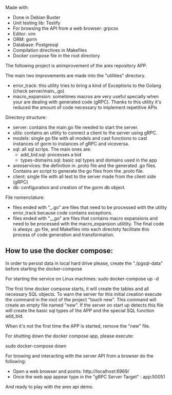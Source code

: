 Made with:

- Done in Debian Buster
- Unit testing lib: Testify
- For browsing the API from a web browser: grpcox
- Editor: vim
- ORM: gorm
- Database: Postgresql
- Compilation directives in Makefiles
- Docker compose file in the root directory

The following project is animprovement of the arex repository APP.

The main two improvements are made into the "utilities" directory. 
- error_track: this utility tries to bring a kind of Exceptions to the Golang (check server/main_.go)
- macro_expansion: sometimes macros are very useful specially when your are dealing with generated code (gRPC). Thanks to this utility it's reduced the amount of code necessary to implement repetitive APIs

Directory structure:

- server: contains the main.go file needed to start the server.
- utils: contains an utility to connect a client to the server using gRPC.
- models: single go file with all models and cast functions to cast instances of gorm to instances of gRPC and viceversa.
- sql: all sql scrips. The main ones are:
  - add_bid.sql: processes a bid
  - types-domains.sql: basic sql types and domains used in the app
- arexservices: the definition in .proto file and the generated .go files. Contains an script to generate the go files from the .proto file.
- client: single file with all test to the server made from the client side (gRPC)
- db: configuration and creation of the gorm db object.
 
 
File nomenclature:
- files ended with "_.go" are files that need to be processed with the utility error_track because code contains exceptions.
- files ended with "__go" are files that contains macro expansions and need to be processed with the macro_expansion utilitity. 
The final code is always .go file, and Makefiles into each directoty facilitate this process of code generation and transformation.



How to use the docker compose:
------------------------------

In order to persist data in local hard drive please, create the "./pgsql-data" before starting the docker-compose

For starting the service on Linux machines:
sudo docker-compose up -d

The first time docker compose starts, it will create the tables and all necessary SQL objects. To warn the server for this initial creation execute the command in the root of the project "touch new". This command will create an empty file named "new". If the server on start up detects this file will create the basic sql types of the APP and the special SQL function add_bid.

When it's not the first time the APP is started, remove the "new" file.

For shutting down the docker compose app, please execute:

sudo docker-compose down

For browing and interacting with the server API from a browser do the following:

* Open a web browser and points: http://localhost:6969/
* Once the web app appear type in the "gRPC Server Target" :  app:50051

And ready to play with the arex api demo.
